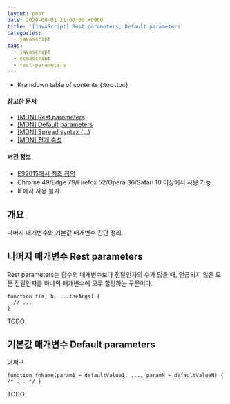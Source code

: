 ```yaml
---
layout: post
date: 2020-08-01 21:00:00 +0900
title: '[JavaScript] Rest parameters, Default parameters'
categories:
  - javascript
tags:
  - javascript
  - ecmascript
  - rest-parameters
---
```


* Kramdown table of contents
{:toc .toc}

#### 참고한 문서

- [\[MDN\] Rest parameters](https://developer.mozilla.org/en-US/docs/Web/JavaScript/Reference/Functions/rest_parameters)
- [\[MDN\] Default parameters](https://developer.mozilla.org/en-US/docs/Web/JavaScript/Reference/Functions/Default_parameters)
- [\[MDN\] Spread syntax (...)](https://developer.mozilla.org/en-US/docs/Web/JavaScript/Reference/Operators/Spread_syntax)
- [\[MDN\] 전개 속성](https://developer.mozilla.org/en-US/docs/Web/JavaScript/Reference/Operators/Object_initializer#spread_properties)

#### 버전 정보

- [ES2015에서 최초 정의](https://262.ecma-international.org/6.0/#sec-function-definitions)
- Chrome 49/Edge 79/Firefox 52/Opera 36/Safari 10 이상에서 사용 가능
- IE에서 사용 불가

## 개요

나머지 매개변수와 기본값 매개변수 간단 정리.

## 나머지 매개변수 Rest parameters

Rest parameters는 함수의 매개변수보다 전달인자의 수가 많을 때, 언급되지 않은 모든 전달인자를 하나의 매개변수에 모두 할당하는 구문이다.

```
function f(a, b, ...theArgs) {
  // ...
}
```

TODO

## 기본값 매개변수 Default parameters

어쩌구

```
function fnName(param1 = defaultValue1, ..., paramN = defaultValueN) { /* ... */ }
```

TODO
